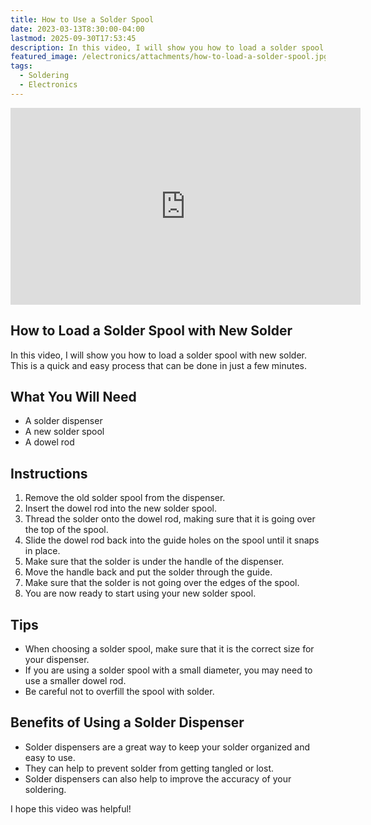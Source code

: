 ```yaml
---
title: How to Use a Solder Spool
date: 2023-03-13T8:30:00-04:00
lastmod: 2025-09-30T17:53:45
description: In this video, I will show you how to load a solder spool with new solder. This is a quick and easy process that can be done in just a few minutes
featured_image: /electronics/attachments/how-to-load-a-solder-spool.jpg
tags:
  - Soldering
  - Electronics
---
```


<div class="iframe-16-9-container">
<iframe class="youTubeIframe" width="560" height="315" src="https://www.youtube.com/embed/OWARembVjwM?rel=0" title="YouTube video player" frameborder="0" allow="accelerometer; autoplay; clipboard-write; encrypted-media; gyroscope; picture-in-picture; web-share" referrerpolicy="strict-origin-when-cross-origin" allowfullscreen></iframe>
</div>

## How to Load a Solder Spool with New Solder

In this video, I will show you how to load a solder spool with new solder. This is a quick and easy process that can be done in just a few minutes.

## What You Will Need

- A solder dispenser
- A new solder spool
- A dowel rod

## Instructions

1. Remove the old solder spool from the dispenser.
2. Insert the dowel rod into the new solder spool.
3. Thread the solder onto the dowel rod, making sure that it is going over the top of the spool.
4. Slide the dowel rod back into the guide holes on the spool until it snaps in place.
5. Make sure that the solder is under the handle of the dispenser.
6. Move the handle back and put the solder through the guide.
7. Make sure that the solder is not going over the edges of the spool.
8. You are now ready to start using your new solder spool.

## Tips

- When choosing a solder spool, make sure that it is the correct size for your dispenser.
- If you are using a solder spool with a small diameter, you may need to use a smaller dowel rod.
- Be careful not to overfill the spool with solder.

## Benefits of Using a Solder Dispenser

- Solder dispensers are a great way to keep your solder organized and easy to use.
- They can help to prevent solder from getting tangled or lost.
- Solder dispensers can also help to improve the accuracy of your soldering.

I hope this video was helpful!
